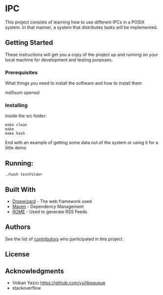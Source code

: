 # IPC 

This project consists of learning how to use different IPCs in a POSIX system. In that manner, a system that distributes tasks will be implemented.

## Getting Started

These instructions will get you a copy of the project up and running on your local machine for development and testing purposes.

### Prerequisites

What things you need to install the software and how to install them

md5sum
openssl


### Installing

Inside the src folder:

```
make clean
make
make hash
```


End with an example of getting some data out of the system or using it for a little demo

## Running:

```
./hash testFolder
```



## Built With

* [Dropwizard](http://www.dropwizard.io/1.0.2/docs/) - The web framework used
* [Maven](https://maven.apache.org/) - Dependency Management
* [ROME](https://rometools.github.io/rome/) - Used to generate RSS Feeds

## Authors

<!-- * **Billie Thompson** - *Initial work* - [PurpleBooth](https://github.com/PurpleBooth) -->

See the list of [contributors](https://github.com/your/project/contributors) who participated in this project.

## License

## Acknowledgments

* Volkan Yazıcı https://github.com/vy/libpqueue
* stackoverflow
